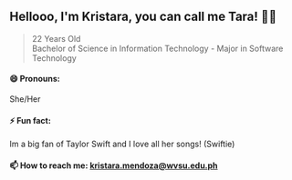 ## Hellooo, I'm Kristara, you can call me Tara! :zany_face::hand_over_mouth:
> 22 Years Old<br>
  Bachelor of Science in Information Technology - Major in Software Technology<br>
  
#### 😄 Pronouns:
She/Her
#### ⚡ Fun fact:
Im a big fan of Taylor Swift and I love all her songs! (Swiftie)
#### 📫 How to reach me: kristara.mendoza@wvsu.edu.ph
<!--
**kristarieee15/kmendoza** is a special repository because its `README.md` (this file) appears on your GitHub profile.
Here are some ideas to get you started:

- 🔭 I’m currently working on ...
- 🌱 I’m currently learning ...
- 👯 I’m looking to collaborate on ...
- 🤔 I’m looking for help with ...
- 💬 Ask me about ...
- 📫 How to reach me: ...
- 😄 Pronouns: ...
- ⚡ Fun fact: ...
-->
